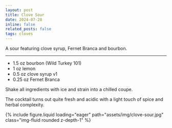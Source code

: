 ```yaml
---
layout: post
title: Clove Sour
date: 2024-07-28
inline: false
related_posts: false
tags: cloves
---
```


A sour featuring clove syrup, Fernet Branca and bourbon.

---

* 1.5 oz bourbon (Wild Turkey 101)
* 1 oz lemon
* 0.5 oz clove syrup v1
* 0.25 oz Fernet Branca

Shake all ingredients with ice and strain into a chilled coupe.

The cocktail turns out quite fresh and acidic with a light touch of spice and herbal complexity. 

{% include figure.liquid loading="eager" path="assets/img/clove-sour.jpg" class="img-fluid rounded z-depth-1" %}